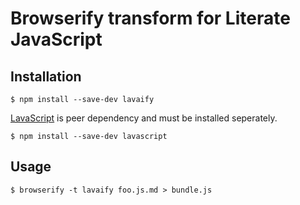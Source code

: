 # Browserify transform for Literate JavaScript

## Installation

```console
$ npm install --save-dev lavaify
```

[LavaScript](https://github.com/mjstahl/lavascript) is peer dependency and must be installed seperately.

```console
$ npm install --save-dev lavascript
```

## Usage

```console
$ browserify -t lavaify foo.js.md > bundle.js
```
